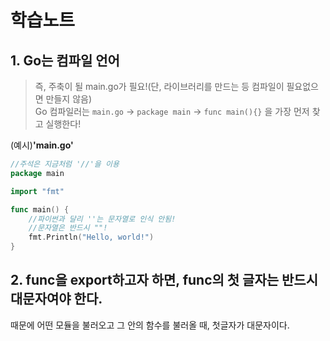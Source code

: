 # 학습노트

## 1. Go는 컴파일 언어  
> 즉, 주축이 될 main.go가 필요!(단, 라이브러리를 만드는 등 컴파일이 필요없으면 만들지 않음)  
> Go 컴파일러는 `main.go` → `package main` → `func main(){}` 을 가장 먼저 찾고 실행한다!

(예시)**'main.go'**
```go
//주석은 지금처럼 '//'을 이용
package main 

import "fmt"

func main() {
    //파이썬과 달리 ''는 문자열로 인식 안됨!
    //문자열은 반드시 ""!
    fmt.Println("Hello, world!")
}
```
## 2. func을 export하고자 하면, func의 첫 글자는 반드시 대문자여야 한다.  
때문에 어떤 모듈을 불러오고 그 안의 함수를 불러올 때, 첫글자가 대문자이다.